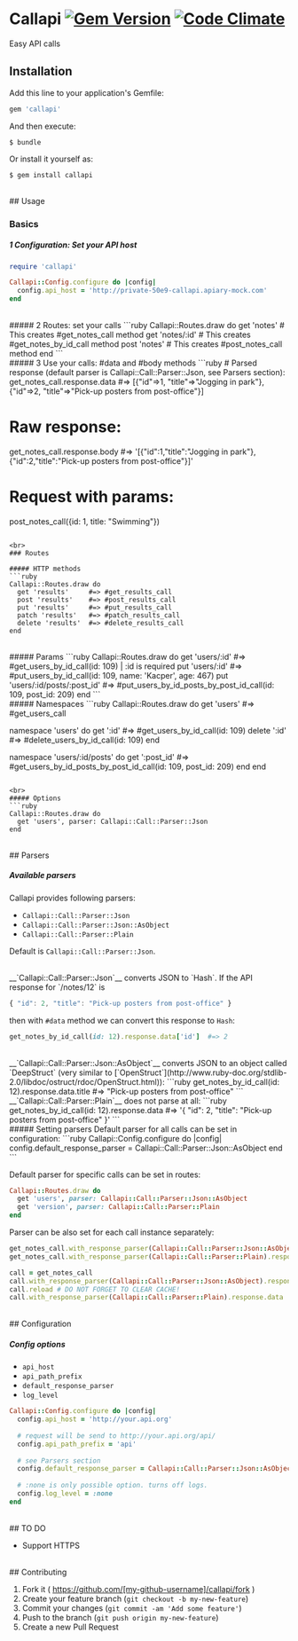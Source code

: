 # Callapi [![Gem Version](https://badge.fury.io/rb/callapi.svg)](http://badge.fury.io/rb/callapi) [![Code Climate](https://codeclimate.com/github/kv109/Callapi/badges/gpa.svg)](https://codeclimate.com/github/kv109/Callapi)


Easy API calls

## Installation

Add this line to your application's Gemfile:

```ruby
gem 'callapi'
```

And then execute:

    $ bundle

Or install it yourself as:

    $ gem install callapi

<br>
## Usage

### Basics

##### 1 Configuration: Set your API host
```ruby
require 'callapi'

Callapi::Config.configure do |config|
  config.api_host = 'http://private-50e9-callapi.apiary-mock.com'
end
```
  
<br>
##### 2 Routes: set your calls
```ruby
Callapi::Routes.draw do
  get 'notes'       # This creates #get_notes_call method
  get 'notes/:id'   # This creates #get_notes_by_id_call method
  post 'notes'      # This creates #post_notes_call method
end
```

<br>
##### 3 Use your calls: #data and #body methods
```ruby
# Parsed response (default parser is Callapi::Call::Parser::Json, see Parsers section):
get_notes_call.response.data    #=> [{"id"=>1, "title"=>"Jogging in park"}, {"id"=>2, "title"=>"Pick-up posters from post-office"}]

# Raw response:
get_notes_call.response.body    #=> '[{"id":1,"title":"Jogging in park"},{"id":2,"title":"Pick-up posters from post-office"}]'

# Request with params:
post_notes_call({id: 1, title: "Swimming"})
```

<br>
### Routes

##### HTTP methods
```ruby
Callapi::Routes.draw do
  get 'results'     #=> #get_results_call
  post 'results'    #=> #post_results_call
  put 'results'     #=> #put_results_call
  patch 'results'   #=> #patch_results_call
  delete 'results'  #=> #delete_results_call
end
```

<br>
##### Params
```ruby
Callapi::Routes.draw do
  get 'users/:id'                 #=> #get_users_by_id_call(id: 109) | :id is required
  put 'users/:id'                 #=> #put_users_by_id_call(id: 109, name: 'Kacper', age: 467)
  put 'users/:id/posts/:post_id'  #=> #put_users_by_id_posts_by_post_id_call(id: 109, post_id: 209)
end
```

<br>
##### Namespaces
```ruby
Callapi::Routes.draw do
  get 'users'               #=> #get_users_call
  
  namespace 'users' do
    get ':id'               #=> #get_users_by_id_call(id: 109)
    delete ':id'            #=> #delete_users_by_id_call(id: 109)
  end
  
  namespace 'users/:id/posts' do
    get ':post_id'          #=> #get_users_by_id_posts_by_post_id_call(id: 109, post_id: 209)
  end
end
```

<br>
##### Options
```ruby
Callapi::Routes.draw do
  get 'users', parser: Callapi::Call::Parser::Json
end
```

<br>
## Parsers

##### Available parsers
Callapi provides following parsers:
- `Callapi::Call::Parser::Json`
- `Callapi::Call::Parser::Json::AsObject`
- `Callapi::Call::Parser::Plain`

Default is `Callapi::Call::Parser::Json`. 

<br>
__`Callapi::Call::Parser::Json`__ converts JSON to `Hash`. If the API response for `/notes/12` is 

```javascript
{ "id": 2, "title": "Pick-up posters from post-office" }
```

then with `#data` method we can convert this response to `Hash`:
```ruby
get_notes_by_id_call(id: 12).response.data['id']  #=> 2
```

<br>
__`Callapi::Call::Parser::Json::AsObject`__ converts JSON to an object called `DeepStruct` (very similar to [`OpenStruct`](http://www.ruby-doc.org/stdlib-2.0/libdoc/ostruct/rdoc/OpenStruct.html)):
```ruby
get_notes_by_id_call(id: 12).response.data.title  #=> "Pick-up posters from post-office"
```

<br>
__`Callapi::Call::Parser::Plain`__ does not parse at all:
```ruby
get_notes_by_id_call(id: 12).response.data  #=> '{ "id": 2, "title": "Pick-up posters from post-office" }'
```

<br>
##### Setting parsers
Default parser for all calls can be set in configuration:
```ruby
Callapi::Config.configure do |config|
  config.default_response_parser = Callapi::Call::Parser::Json::AsObject
end
```

Default parser for specific calls can be set in routes:
```ruby
Callapi::Routes.draw do
  get 'users', parser: Callapi::Call::Parser::Json::AsObject
  get 'version', parser: Callapi::Call::Parser::Plain
end
```

Parser can be also set for each call instance separately:
```ruby
get_notes_call.with_response_parser(Callapi::Call::Parser::Json::AsObject).response.data    #=> [#<DeepStruct id=1, title="Jogging in park">]
get_notes_call.with_response_parser(Callapi::Call::Parser::Plain).response.data             #=> "[{\n  \"id\": 1, \"title\": \"Jogging in park\"\n}]"

call = get_notes_call
call.with_response_parser(Callapi::Call::Parser::Json::AsObject).response.data  #=> [#<DeepStruct id=1, title="Jogging in park">]
call.reload # DO NOT FORGET TO CLEAR CACHE!
call.with_response_parser(Callapi::Call::Parser::Plain).response.data           #=> "[{\n  \"id\": 1, \"title\": \"Jogging in park\"\n}]"
```
 
<br>
## Configuration

##### Config options

- `api_host`
- `api_path_prefix`
- `default_response_parser`
- `log_level`

```ruby
Callapi::Config.configure do |config|
  config.api_host = 'http://your.api.org'
  
  # request will be send to http://your.api.org/api/
  config.api_path_prefix = 'api'
  
  # see Parsers section
  config.default_response_parser = Callapi::Call::Parser::Json::AsObject
  
  # :none is only possible option. turns off logs.
  config.log_level = :none
end
```

<br>
## TO DO

- Support HTTPS

<br>
## Contributing

1. Fork it ( https://github.com/[my-github-username]/callapi/fork )
2. Create your feature branch (`git checkout -b my-new-feature`)
3. Commit your changes (`git commit -am 'Add some feature'`)
4. Push to the branch (`git push origin my-new-feature`)
5. Create a new Pull Request

